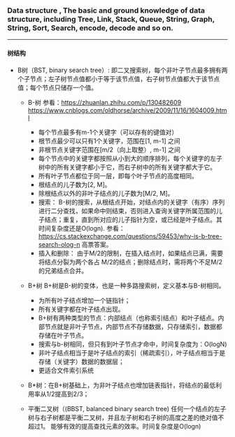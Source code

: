 ### Data structure , The basic and ground knowledge of data structure, including Tree, Link, Stack, Queue, String, Graph, String, Sort, Search, encode, decode and so on.
---

#### 树结构
* B树（BST, binary search tree）: 即二叉搜索树，每个非叶子节点最多拥有两个子节点；左子树节点值都小于等于该节点值，右子树节点值都大于该节点值；每个节点只储存一个值。
  * B-树 参看：https://zhuanlan.zhihu.com/p/130482609  https://www.cnblogs.com/oldhorse/archive/2009/11/16/1604009.html 
    * 每个节点最多有m-1个关键字（可以存有的键值对）
    * 根节点最少可以只有1个关键字，范围在[1, m-1] 之间
    * 非根节点关键字范围在[m/2（向上取整）, m-1] 之间 
    * 每个节点中的关键字都按照从小到大的顺序排列，每个关键字的左子树中的所有关键字都小于它，而右子树中的所有关键字都大于它。
    * 所有叶子节点都位于同一层，即每个叶子节点的高度相同。
    * 根结点的儿子数为[2, M]。
    * 除根结点以外的非叶子结点的儿子数为[M/2, M]。
    * 搜索： B-树的搜索，从根结点开始，对结点内的关键字（有序）序列进行二分查找，如果命中则结束，否则进入查询关键字所属范围的儿子结点；重复，直到所对应的儿子指针为空，或已经是叶子结点。其时间复杂度还是O(logn). 参看：https://cs.stackexchange.com/questions/59453/why-is-b-tree-search-olog-n 高票答案。
    * 插入和删除： 由于M/2的限制，在插入结点时，如果结点已满，需要将结点分裂为两个各占 M/2的结点；删除结点时，需将两个不足M/2的兄弟结点合并。
    
  * B+树 B+树是B-树的变体，也是一种多路搜索树，定义基本与B-树相同。
    *  为所有叶子结点增加一个链指针；
    *  所有关键字都在叶子结点出现。
    *  B+树有两种类型的节点：内部结点（也称索引结点）和叶子结点。内部节点就是非叶子节点，内部节点不存储数据，只存储索引，数据都存储在叶子节点。
    *  搜索与b-树相同，但只有到叶子节点才命中，时间复杂度为：O(logN)
    *  非叶子结点相当于是叶子结点的索引（稀疏索引），叶子结点相当于是存储（关键字）数据的数据层；
    *  更适合文件索引系统
    
  * B*树：在B+树基础上，为非叶子结点也增加链表指针，将结点的最低利用率从1/2提高到2/3；   

  * 平衡二叉树（(BBST, balanced binary search tree) 任何一个结点的左子树与右子树都是平衡二叉树，并且左子树和右子树的高度之差的绝对值不超过1。 能够有效的提高查找元素的效率。时间复杂度是O(logn)
